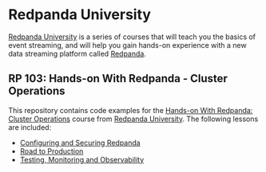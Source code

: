 # Redpanda University
[Redpanda University][rpu] is a series of courses that will teach you the basics of event streaming, and will help you gain hands-on experience with a new data streaming platform called [Redpanda][rp].

## RP 103: Hands-on With Redpanda - Cluster Operations
This repository contains code examples for the [Hands-on With Redpanda: Cluster Operations][course-link] course from [Redpanda University][rpu]. The following lessons are included:


- [Configuring and Securing Redpanda][lesson-01]
- [Road to Production][lesson-02]
- [Testing, Monitoring and Observability][lesson-03]

[lesson-01]: /01-config
[lesson-02]: /02-road-to-production
[lesson-03]: /03-monitoring

[course-link]: https://university.redpanda.com/courses/hands-on-redpanda-cluster-operations-1
[rp]: https://redpanda.com/
[rpu]: https://university.redpanda.com/
